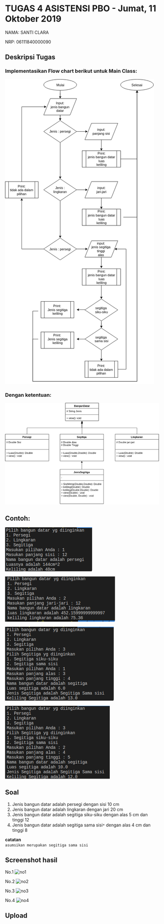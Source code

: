 # TUGAS 4 ASISTENSI PBO - Jumat, 11 Oktober 2019

NAMA: SANTI CLARA

NRP: 06111840000090

## Deskripsi Tugas


### Implementasikan Flow chart berikut untuk Main Class:
![](img/1.png)

### Dengan ketentuan:
![](img/UML.png)

## Contoh:
![](img/con1.png)

![](img/con2.png)

![](img/con3a.png)

![](img/con3b.png)

## Soal

1. Jenis bangun datar adalah persegi dengan sisi 10 cm
2. Jenis bangun datar adalah lingkaran dengan jari 20 cm
3. Jenis bangun datar adalah segitiga siku-siku dengan alas 5 cm dan tinggi 12
4. Jenis bangun datar adalah segitiga sama sisi```*``` dengan alas 4 cm dan tinggi 8

**catatan** \
 ```asumsikan merupakan segitiga sama sisi```
## Screenshot hasil
No.1
![no1](https://user-images.githubusercontent.com/55955161/67079270-167e4e00-f1bd-11e9-866b-94ec63042148.png)

No.2
![no2](https://user-images.githubusercontent.com/55955161/67079271-1716e480-f1bd-11e9-8911-4d6e1482c160.png)

No.3
![no3](https://user-images.githubusercontent.com/55955161/67079273-17af7b00-f1bd-11e9-9d73-0ae5930c89d5.png)

No.4
![no4](https://user-images.githubusercontent.com/55955161/67079274-18481180-f1bd-11e9-895f-67234850ad91.png)



## Upload




